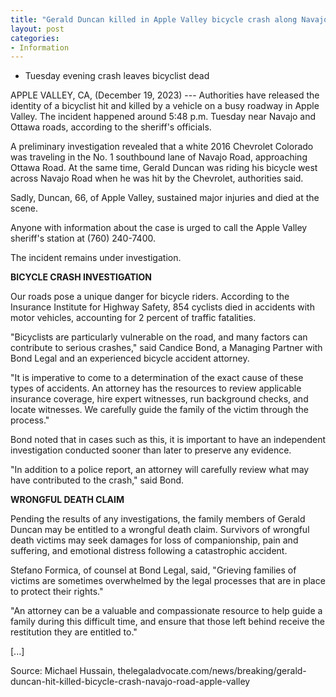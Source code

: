 ```yaml
---
title: "Gerald Duncan killed in Apple Valley bicycle crash along Navajo road"
layout: post
categories:
- Information
---
```


- Tuesday evening crash leaves bicyclist dead

APPLE VALLEY, CA, (December 19, 2023) --- Authorities have released the identity of a bicyclist hit and killed by a vehicle on a busy roadway in Apple Valley. The incident happened around 5:48 p.m. Tuesday near Navajo and Ottawa roads, according to the sheriff's officials.

A preliminary investigation revealed that a white 2016 Chevrolet Colorado was traveling in the No. 1 southbound lane of Navajo Road, approaching Ottawa Road. At the same time, Gerald Duncan was riding his bicycle west across Navajo Road when he was hit by the Chevrolet, authorities said.

Sadly, Duncan, 66, of Apple Valley, sustained major injuries and died at the scene.

Anyone with information about the case is urged to call the Apple Valley sheriff's station at (760) 240-7400.

The incident remains under investigation.

**BICYCLE CRASH INVESTIGATION**

Our roads pose a unique danger for bicycle riders. According to the Insurance Institute for Highway Safety, 854 cyclists died in accidents with motor vehicles, accounting for 2 percent of traffic fatalities.

"Bicyclists are particularly vulnerable on the road, and many factors can contribute to serious crashes," said Candice Bond, a Managing Partner with Bond Legal and an experienced bicycle accident attorney.

"It is imperative to come to a determination of the exact cause of these types of accidents. An attorney has the resources to review applicable insurance coverage, hire expert witnesses, run background checks, and locate witnesses. We carefully guide the family of the victim through the process."

Bond noted that in cases such as this, it is important to have an independent investigation conducted sooner than later to preserve any evidence.

"In addition to a police report, an attorney will carefully review what may have contributed to the crash," said Bond.

**WRONGFUL DEATH CLAIM**

Pending the results of any investigations, the family members of Gerald Duncan may be entitled to a wrongful death claim. Survivors of wrongful death victims may seek damages for loss of companionship, pain and suffering, and emotional distress following a catastrophic accident.

Stefano Formica, of counsel at Bond Legal, said, "Grieving families of victims are sometimes overwhelmed by the legal processes that are in place to protect their rights."

"An attorney can be a valuable and compassionate resource to help guide a family during this difficult time, and ensure that those left behind receive the restitution they are entitled to."

\[...\]

Source: Michael Hussain, thelegaladvocate.com/news/breaking/gerald-duncan-hit-killed-bicycle-crash-navajo-road-apple-valley